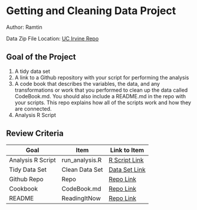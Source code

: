 # Getting and Cleaning Data Project
Author: Ramtin <br />

Data Zip File Location: [UC Irvine Repo](https://d396qusza40orc.cloudfront.net/getdata%2Fprojectfiles%2FUCI%20HAR%20Dataset.zip "Clicking will download the data")

## Goal of the Project
1. A tidy data set 
2. A link to a Github repository with your script for performing the analysis 
3. A code book that describes the variables, the data, and any transformations or work that you performed to clean up the data called CodeBook.md. You should also include a README.md in the repo with your scripts. This repo explains how all of the scripts work and how they are connected.
4. Analysis R Script

## Review Criteria

Goal | Item | Link to Item
--- | --- | ---
Analysis R Script |  run_analysis.R |  [R Script Link](https://github.com/ramtinz/datasciencecoursera/blob/master/Getting_and_Cleaning_Data/run_analysis.R "run_analysis.R")
Tidy Data Set |  Clean Data Set |  [Data Set Link](https://github.com/ramtinz/datasciencecoursera/blob/master/Getting_and_Cleaning_Data/data/tidyData.txt "tidyData.txt")
Github Repo | Repo |  [Repo Link](https://github.com/ramtinz/datasciencecoursera/tree/master/Getting_and_Cleaning_Data "Click to go to Repo")
Cookbook | CodeBook.md |  [Repo Link](https://github.com/ramtinz/datasciencecoursera/blob/master/Getting_and_Cleaning_Data/CodeBook.md "CodeBook.md")
README | ReadingItNow |  [Repo Link](https://github.com/ramtinz/datasciencecoursera/blob/master/Getting_and_Cleaning_Data/README.md "README.md")

